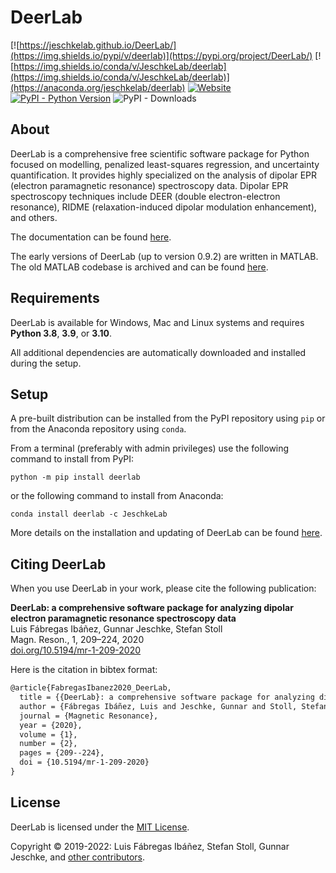 # DeerLab

[![https://jeschkelab.github.io/DeerLab/](https://img.shields.io/pypi/v/deerlab)](https://pypi.org/project/DeerLab/)
[![https://img.shields.io/conda/v/JeschkeLab/deerlab](https://img.shields.io/conda/v/JeschkeLab/deerlab)](https://anaconda.org/jeschkelab/deerlab)
[![Website](https://img.shields.io/website?down_message=offline&label=Documentation&up_message=online&url=https%3A%2F%2Fjeschkelab.github.io%2FDeerLab%2Findex.html)](https://jeschkelab.github.io/DeerLab/)
[![PyPI - Python Version](https://img.shields.io/pypi/pyversions/deerlab)](https://www.python.org/downloads/)
![PyPI - Downloads](https://img.shields.io/pypi/dm/deerlab?color=brightgreen)

## About

DeerLab is a comprehensive free scientific software package for Python focused on modelling, penalized least-squares regression, and uncertainty quantification. 
It provides highly specialized on the analysis of dipolar EPR (electron paramagnetic resonance) spectroscopy data. Dipolar EPR spectroscopy techniques include DEER (double electron-electron resonance), RIDME (relaxation-induced dipolar modulation enhancement), and others. 

The documentation can be found [here](https://jeschkelab.github.io/DeerLab/index.html).

The early versions of DeerLab (up to version 0.9.2) are written in MATLAB. The old MATLAB codebase is archived and can be found [here](https://github.com/JeschkeLab/DeerLab-Matlab).

## Requirements

DeerLab is available for Windows, Mac and Linux systems and requires **Python 3.8**, **3.9**, or  **3.10**.

All additional dependencies are automatically downloaded and installed during the setup.
 
## Setup

A pre-built distribution can be installed from the PyPI repository using `pip` or from the Anaconda repository using `conda`.

From a terminal (preferably with admin privileges) use the following command to install from PyPI:

    python -m pip install deerlab

or the following command to install from Anaconda:

    conda install deerlab -c JeschkeLab

More details on the installation and updating of DeerLab can be found [here](https://jeschkelab.github.io/DeerLab/installation.html).

## Citing DeerLab

When you use DeerLab in your work, please cite the following publication:

 **DeerLab: a comprehensive software package for analyzing dipolar electron paramagnetic resonance spectroscopy data** <br>
 Luis Fábregas Ibáñez, Gunnar Jeschke, Stefan Stoll <br>
 Magn. Reson., 1, 209–224, 2020 <br>
 <a href="https://doi.org/10.5194/mr-1-209-2020"> doi.org/10.5194/mr-1-209-2020</a>

Here is the citation in bibtex format:

```tex
@article{FabregasIbanez2020_DeerLab,
  title = {{DeerLab}: a comprehensive software package for analyzing dipolar electron paramagnetic resonance spectroscopy data},
  author = {Fábregas Ibáñez, Luis and Jeschke, Gunnar and Stoll, Stefan},
  journal = {Magnetic Resonance},
  year = {2020},
  volume = {1},
  number = {2},
  pages = {209--224},
  doi = {10.5194/mr-1-209-2020}
}
```

## License

DeerLab is licensed under the [MIT License](LICENSE).

Copyright © 2019-2022: Luis Fábregas Ibáñez, Stefan Stoll, Gunnar Jeschke, and [other contributors](https://github.com/JeschkeLab/DeerLab/contributors).

